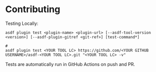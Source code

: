 # Contributing

Testing Locally:

```shell
asdf plugin test <plugin-name> <plugin-url> [--asdf-tool-version <version>] [--asdf-plugin-gitref <git-ref>] [test-command*]

#
asdf plugin test <YOUR TOOL LC> https://github.com/<YOUR GITHUB USERNAME>/asdf-<YOUR TOOL LC>.git "<YOUR TOOL LC> -v"
```

Tests are automatically run in GitHub Actions on push and PR.
